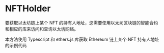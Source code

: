 # NFTHolder
要获取以太坊链上某个 NFT 的持有人地址，您需要使用以太坊区块链的智能合约和相应的库来访问和查询以太坊网络。

本方法使用 Typescript 和 ethers.js 库获取 Ethereum 链上某个 NFT 持有人地址的示例代码

